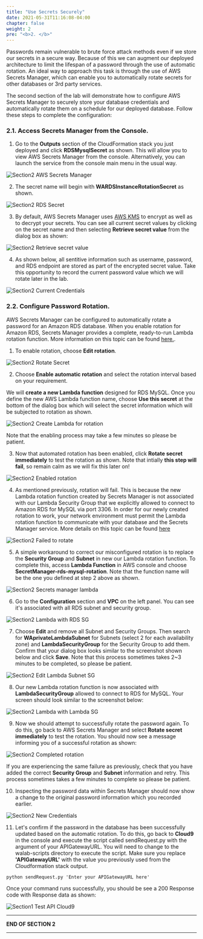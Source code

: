 ```yaml
---
title: "Use Secrets Securely"
date: 2021-05-31T11:16:08-04:00
chapter: false
weight: 2
pre: "<b>2. </b>"
---
```


Passwords remain vulnerable to brute force attack methods even if we store our secrets in a secure way. Because of this we can augment our deployed architecture to limit the lifespan of a password through the use of automatic rotation. An ideal way to approach this task is through the use of AWS Secrets Manager, which can enable you to automatically rotate secrets for other databases or 3rd party services.

The second section of the lab will demonstrate how to configure AWS Secrets Manager to securely store your database credentials and automatically rotate them on a schedule for our deployed database. Follow these steps to complete the configuration:

### 2.1. Access Secrets Manager from the Console.

1. Go to the **Outputs** section of the CloudFormation stack you just deployed and click **RDSMysqlSecret** as shown. This will allow you to view AWS Secrets Manager from the console. Alternatively, you can launch the service from the console main menu in the usual way.

![Section2 AWS Secrets Manager](/Security/300_Multilayered_API_Security_with_Cognito_and_WAF/Images/section2/section2-secrets_manager.png)

2. The secret name will begin with **WARDSInstanceRotationSecret** as shown.

![Section2 RDS Secret](/Security/300_Multilayered_API_Security_with_Cognito_and_WAF/Images/section2/section2-rds_secret.png)

3. By default, AWS Secrets Manager uses [AWS KMS](https://docs.aws.amazon.com/secretsmanager/latest/userguide/services-secrets-manager.html) to encrypt as well as to decrypt your secrets. You can see all current secret values by clicking on the secret name and then selecting **Retrieve secret value** from the dialog box as shown:

![Section2 Retrieve secret value](/Security/300_Multilayered_API_Security_with_Cognito_and_WAF/Images/section2/section2-retrieve_secret_value.png)

4. As shown below, all sentitive information such as username, password, and RDS endpoint are stored as part of the encrypted secret value. Take this opportunity to record the current password value which we will rotate later in the lab.

![Section2 Current Credentials](/Security/300_Multilayered_API_Security_with_Cognito_and_WAF/Images/section2/section2-current_credentials.png)

### 2.2. Configure Password Rotation.

AWS Secrets Manager can be configured to automatically rotate a password for an Amazon RDS database. When you enable rotation for Amazon RDS, Secrets Manager provides a complete, ready-to-run Lambda rotation function. More information on this topic can be found [here.](https://docs.aws.amazon.com/secretsmanager/latest/userguide/rotating-secrets-rds.html).

1. To enable rotation, choose **Edit rotation**.

![Section2 Rotate Secret](/Security/300_Multilayered_API_Security_with_Cognito_and_WAF/Images/section2/section2-rotate_secret.png)

2. Choose **Enable automatic rotation** and select the rotation interval based on your requirement.
    
We will **create a new Lambda function** designed for RDS MySQL. Once you define the new AWS Lambda function name, choose **Use this secret** at the bottom of the dialog box which will select the secret information which will be subjected to rotation as shown.

![Section2 Create Lambda for rotation](/Security/300_Multilayered_API_Security_with_Cognito_and_WAF/Images/section2/section2-create_lambda.png)

Note that the enabling process may take a few minutes so please be patient.

3. Now that automated rotation has been enabled, click **Rotate secret immediately** to test the rotation as shown. Note that intially **this step will fail**, so remain calm as we will fix this later on!

![Section2 Enabled rotation](/Security/300_Multilayered_API_Security_with_Cognito_and_WAF/Images/section2/section2-enabled_rotation.png)

4. As mentioned previously, rotation will fail. This is because the new Lambda rotation function created by Secrets Manager is not associated with our Lambda Security Group that we explicitly allowed to connect to Amazon RDS for MySQL via port 3306. In order for our newly created rotation to work, your network environment must permit the Lambda rotation function to communicate with your database and the Secrets Manager service. More details on this topic can be found [here](https://aws.amazon.com/premiumsupport/knowledge-center/rotate-secrets-manager-secret-vpc/)

![Section2 Failed to rotate](/Security/300_Multilayered_API_Security_with_Cognito_and_WAF/Images/section2/section2-failed_to_rotate.png)

5. A simple workaround to correct our misconfigured rotation is to replace the **Security Group** and **Subnet** in new our Lambda rotation function. To complete this, access **Lambda Function** in AWS console and choose **SecretManager-rds-mysql-rotation**. Note that the function name will be the one you defined at step 2 above as shown.

![Section2 Secrets manager lambda](/Security/300_Multilayered_API_Security_with_Cognito_and_WAF/Images/section2/section2-secrets-manager-lambda.png)

6. Go to the **Configuration** section and **VPC** on the left panel. You can see it's associated with all RDS subnet and security group.

![Section2 Lambda with RDS SG](/Security/300_Multilayered_API_Security_with_Cognito_and_WAF/Images/section2/section2-lambda_with_rds_sg.png)

7. Choose **Edit** and remove all Subnet and Security Groups. Then search for **WAprivateLambdaSubnet** for Subnets (select 2 for each availability zone) and **LambdaSecurityGroup** for the Security Group to add them. Confirm that your dialog box looks similar to the screenshot shown below and click **Save**. Note that this process sometimes takes 2~3 minutes to be completed, so please be patient.

![Section2 Edit Lambda Subnet SG](/Security/300_Multilayered_API_Security_with_Cognito_and_WAF/Images/section2/section2-edit_lambda_subnet_sg.png)

8. Our new Lambda rotation function is now associated with **LambdaSecurityGroup** allowed to connect to RDS for MySQL. Your screen should look similar to the screenshot below:

![Section2 Lambda with Lambda SG](/Security/300_Multilayered_API_Security_with_Cognito_and_WAF/Images/section2/section2-lambda_with_lambda_sg.png)

9. Now we should attempt to successfully rotate the password again. To do this, go back to AWS Secrets Manager and select **Rotate secret immediately** to test the rotation. You should now see a message informing you of a successful rotation as shown:

![Section2 Completed rotation](/Security/300_Multilayered_API_Security_with_Cognito_and_WAF/Images/section2/section2-completed_rotation.png)

If you are experiencing the same failure as previously, check that you have added the correct **Security Group** and **Subnet** information and retry. This process sometimes takes a few minutes to complete so please be patient.

10. Inspecting the password data within Secrets Manager should now show a change to the original password information which you recorded earlier.

![Section2 New Credentials](/Security/300_Multilayered_API_Security_with_Cognito_and_WAF/Images/section2/section2-new_secret.png)

11. Let's confirm if the password in the database has been successfully updated based on the automatic rotation. To do this, go back to **Cloud9** in the console and execute the script called sendRequest.py with the argument of your APIGatewayURL. You will need to change to the walab-scripts directory to execute the script. Make sure you replace **'APIGatewayURL'** with the value you previously used from the Cloudformation stack output.
```
python sendRequest.py 'Enter your APIGatewayURL here'
```
Once your command runs successfully, you should be see a 200 Response code with Response data as shown:

![Section1 Test API Cloud9](/Security/300_Multilayered_API_Security_with_Cognito_and_WAF/Images/section1/section1-test_api_cloud9.png)

___
**END OF SECTION 2**
___








